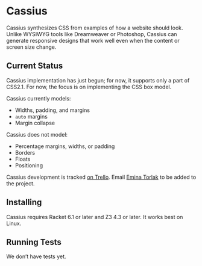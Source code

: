 
Cassius
=======

Cassius synthesizes CSS from examples of how a website should look.
Unlike WYSIWYG tools like Dreamweaver or Photoshop,
  Cassius can generate responsive designs
  that work well even when the content or screen size change.

Current Status
--------------

Cassius implementation has just begun;
  for now, it supports only a part of CSS2.1.
For now, the focus is on implementing the CSS box model.

Cassius currently models:
+ Widths, padding, and margins
+ `auto` margins
+ Margin collapse

Cassius does not model:
+ Percentage margins, widths, or padding
+ Borders
+ Floats
+ Positioning

Cassius development is tracked
[on Trello](https://trello.com/b/ylAVgJh3/cassius).
Email [Emina Torlak](mailto:emina@cs.washington.edu)
to be added to the project.

Installing
----------

Cassius requires Racket 6.1 or later and Z3 4.3 or later.
It works best on Linux.

Running Tests
-------------

We don’t have tests yet.
